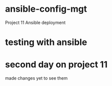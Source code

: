 # ansible-config-mgt
Project 11 Ansible deployment

# testing with ansible
# second day on project 11
made changes yet to see them
